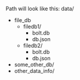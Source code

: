 Path will look like this:
data/
- file_db
    - filedb1/
        - bolt.db
        - db.json
    - filedb2/
        - bolt.db
        - db.json
- some_other_db/
- other_data_info/